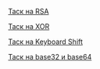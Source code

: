 [Таск на RSA](./RSA.md)

[Таск на XOR](./XOR.md)

[Таск на Keyboard Shift](./keyboard.md)

[Таск на base32 и base64](./base32+64.md)
